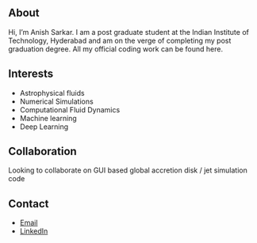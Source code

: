 ## About
Hi, I’m Anish Sarkar. I am a post graduate student at the Indian Institute of Technology, Hyderabad and am on the verge of completing my post graduation degree. All my official coding work can be found here.

## Interests
- Astrophysical fluids
- Numerical Simulations
- Computational Fluid Dynamics
- Machine learning
- Deep Learning

## Collaboration
Looking to collaborate on GUI based global accretion disk / jet simulation code

## Contact
- [ Email](sarkar.anish.1001@gmail.com)
- [LinkedIn](linkedin.com/in/anish-sarkar-b2a80a30a)


<!---
Anish-Sarkar-1001/Anish-Sarkar-1001 is a ✨ special ✨ repository because its `README.md` (this file) appears on your GitHub profile.
You can click the Preview link to take a look at your changes.
--->
